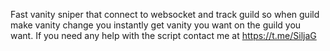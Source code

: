 Fast vanity sniper that connect to websocket and track guild so when guild make vanity change you instantly get vanity you want on the guild you want.
If you need any help with the script contact me at https://t.me/SiljaG 
